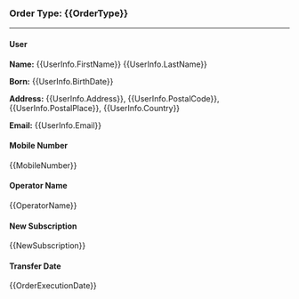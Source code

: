 ### Order Type: {{OrderType}}

---

#### User

**Name:**  {{UserInfo.FirstName}} {{UserInfo.LastName}}

**Born:**  {{UserInfo.BirthDate}}

**Address:**  {{UserInfo.Address}}, {{UserInfo.PostalCode}}, {{UserInfo.PostalPlace}}, {{UserInfo.Country}}

**Email:**  {{UserInfo.Email}}

#### Mobile Number
{{MobileNumber}}

#### Operator Name
{{OperatorName}}

#### New Subscription
{{NewSubscription}}

#### Transfer Date
{{OrderExecutionDate}}